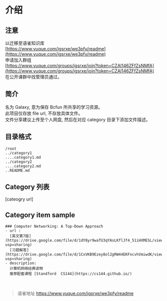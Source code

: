 # 介绍
## 注意

以迁移至语雀知识库  
[https://www.yuque.com/igsrxe/we3pfy/readme](https://www.yuque.com/igsrxe/we3pfy/readme)  
申请加入群组  
[https://www.yuque.com/groups/igsrxe/join?token=CZAI146ZFfZsNMfA](https://www.yuque.com/groups/igsrxe/join?token=CZAI146ZFfZsNMfA)  
在公开课群中找管理员通过。

## 简介

名为 Galaxy, 意为保存 Bcfun 所共享的学习资源。  
此项目仅存放 file url, 不存放具体文件。  
文件分享建议上传至个人网盘, 然后在对应 category 目录下添加文件描述。

## 目录格式

```
/root
../category1
....category1.md
../category2
....category2.md
..README.md
```

## Category 列表

[cateogry url]

## Category item sample

```
### Computer Networking: A Top-Down Approach
- url :
  [英文第7版](https://drive.google.com/file/d/1dY8yr9waTU3qYAsLKflJf4_51iHXMESL/view?usp=sharing)
  [习题解答](https://drive.google.com/file/d/1CxVKB9Ezey8ol2gRW44EKFncvhVmiwdK/view?usp=sharing)
- description:
  计算机网络经典读物
  推荐配套课程 [Standford  CS144](https://cs144.github.io/)
```

<br>
  
> 语雀地址 https://www.yuque.com/igsrxe/we3pfy/readme
